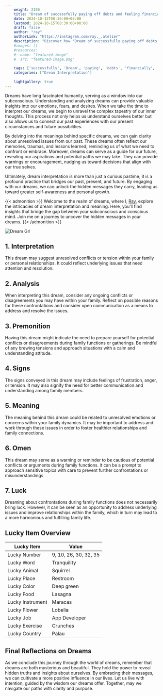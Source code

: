 ```yaml
---
    weight: 2196
    title: "Dream of successfully paying off debts and feeling financially liberated."  # Assuming 'title' column exists
    date: 2024-10-15T08:30:00+08:00
    lastmod: 2024-10-15T08:30:00+08:00
    draft: false
    author: "ray"
    authorLink: "https://instagram.com/ray._.atelier"
    description: "Discover how 'Dream of successfully paying off debts and feeling financially liberated.' can interpret your future and uncover its significant meanings in your life."
    #images: []
    #resources:
    #- name: "featured-image"
    #  src: "featured-image.png"
    
    tags: ['successfully', 'Dream', 'paying', 'debts', 'financially', 'feeling', 'liberated', 'off']
    categories: ["Dream Interpretation"]
    
    lightgallery: true
---
```

    
Dreams have long fascinated humanity, serving as a window into our subconscious. Understanding and analyzing dreams can provide valuable insights into our emotions, fears, and desires. When we take the time to interpret our dreams, we begin to unravel the complex tapestry of our inner thoughts. This process not only helps us understand ourselves better but also allows us to connect our past experiences with our present circumstances and future possibilities.

By delving into the meanings behind specific dreams, we can gain clarity about unresolved issues from our past. These dreams often reflect our memories, traumas, and lessons learned, reminding us of what we need to confront or embrace. Moreover, dreams can serve as a guide for our future, revealing our aspirations and potential paths we may take. They can provide warnings or encouragement, nudging us toward decisions that align with our true selves.

Ultimately, dream interpretation is more than just a curious pastime; it is a profound practice that bridges our past, present, and future. By engaging with our dreams, we can unlock the hidden messages they carry, leading us toward greater self-awareness and personal growth.

{{< admonition >}}
Welcome to the realm of dreams, where I, [Ray](https://instagram.com/ray._.atelier), explore the intricacies of dream interpretation and meaning. Here, you’ll find insights that bridge the gap between your subconscious and conscious mind. Join me on a journey to uncover the hidden messages in your dreams.
{{< /admonition >}}

![Dream Grl](https://cdn.pixabay.com/photo/2017/11/02/03/35/gothic-2910057_1280.jpg "Dream Grl")

## 1. Interpretation
 This dream may suggest unresolved conflicts or tension within your family or personal relationships. It could reflect underlying issues that need attention and resolution.

## 2. Analysis
 When interpreting this dream, consider any ongoing conflicts or disagreements you may have within your family. Reflect on possible reasons for these confrontations and consider open communication as a means to address and resolve the issues.

## 3. Premonition
 Having this dream might indicate the need to prepare yourself for potential conflicts or disagreements during family functions or gatherings. Be mindful of any brewing tensions and approach situations with a calm and understanding attitude.

## 4. Signs
 The signs conveyed in this dream may include feelings of frustration, anger, or tension. It may also signify the need for better communication and understanding among family members.

## 5. Meaning
 The meaning behind this dream could be related to unresolved emotions or concerns within your family dynamics. It may be important to address and work through these issues in order to foster healthier relationships and family connections.

## 6. Omen
 This dream may serve as a warning or reminder to be cautious of potential conflicts or arguments during family functions. It can be a prompt to approach sensitive topics with care to prevent further confrontations or misunderstandings.

## 7. Luck
 Dreaming about confrontations during family functions does not necessarily bring luck. However, it can be seen as an opportunity to address underlying issues and improve relationships within the family, which in turn may lead to a more harmonious and fulfilling family life.

## Lucky Item Overview
| Lucky Item          | Value              |
|---------------|--------------------|
| Lucky Number        | 9, 10, 26, 30, 32, 35  |
| Lucky Word          | Tranquility |
| Lucky Animal        | Squirrel |
| Lucky Place         | Restroom     |
| Lucky Color         | Deep green     |
| Lucky Food          | Lasagna      |
| Lucky Instrument    | Maracas |
| Lucky Flower        | Lobelia    |
| Lucky Job           | App Developer       |
| Lucky Exercise      | Crunches  |
| Lucky Country       | Palau    |


##  Final Reflections on Dreams

As we conclude this journey through the world of dreams, remember that dreams are both mysterious and beautiful. They hold the power to reveal hidden truths and insights about ourselves. By embracing their messages, we can cultivate a more positive influence in our lives. Let us live with intention, guided by the wisdom our dreams offer. Together, may we navigate our paths with clarity and purpose.
